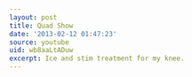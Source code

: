 ```yaml
---
layout: post
title: Quad Show
date: '2013-02-12 01:47:23'
source: youtube
uid: wb8aaLtADuw
excerpt: Ice and stim treatment for my knee.
---
```

